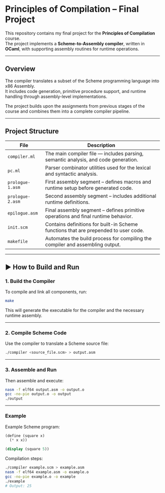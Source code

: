 # Principles of Compilation – Final Project

This repository contains my final project for the **Principles of Compilation** course.  
The project implements a **Scheme-to-Assembly compiler**, written in **OCaml**, with supporting assembly routines for runtime operations.

---

## Overview

The compiler translates a subset of the Scheme programming language into x86 Assembly.  
It includes code generation, primitive procedure support, and runtime handling through assembly-level implementations.

The project builds upon the assignments from previous stages of the course and combines them into a complete compiler pipeline.

---

## Project Structure

| File | Description |
|------|--------------|
| `compiler.ml` | The main compiler file — includes parsing, semantic analysis, and code generation. |
| `pc.ml` | Parser combinator utilities used for the lexical and syntactic analysis. |
| `prologue-1.asm` | First assembly segment – defines macros and runtime setup before generated code. |
| `prologue-2.asm` | Second assembly segment – includes additional runtime definitions. |
| `epilogue.asm` | Final assembly segment – defines primitive operations and final runtime behavior. |
| `init.scm` | Contains definitions for built-in Scheme functions that are prepended to user code. |
| `makefile` | Automates the build process for compiling the compiler and assembling output. |

---

## ▶️ How to Build and Run

### 1. Build the Compiler
To compile and link all components, run:

```bash
make
```

This will generate the executable for the compiler and the necessary runtime assembly.

---

### 2. Compile Scheme Code
Use the compiler to translate a Scheme source file:

```bash
./compiler <source_file.scm> > output.asm
```

---

### 3. Assemble and Run
Then assemble and execute:

```bash
nasm -f elf64 output.asm -o output.o
gcc -no-pie output.o -o output
./output
```

---

### Example
Example Scheme program:

```scheme
(define (square x)
  (* x x))

(display (square 5))
```

Compilation steps:

```bash
./compiler example.scm > example.asm
nasm -f elf64 example.asm -o example.o
gcc -no-pie example.o -o example
./example
# Output: 25
```
